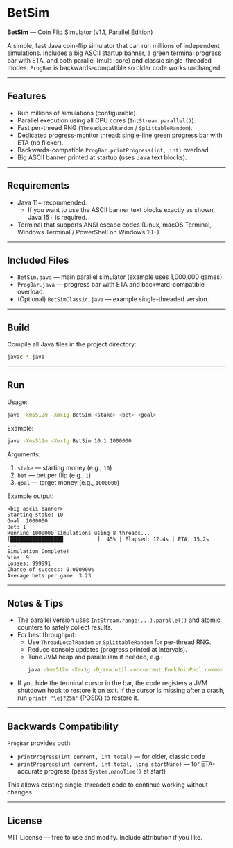 # BetSim

**BetSim** — Coin Flip Simulator (v1.1, Parallel Edition)

A simple, fast Java coin-flip simulator that can run millions of independent simulations. Includes a big ASCII startup banner, a green terminal progress bar with ETA, and both parallel (multi-core) and classic single-threaded modes. `ProgBar` is backwards-compatible so older code works unchanged.

---

## Features
- Run millions of simulations (configurable).
- Parallel execution using all CPU cores (`IntStream.parallel()`).
- Fast per-thread RNG (`ThreadLocalRandom` / `SplittableRandom`).
- Dedicated progress-monitor thread: single-line green progress bar with ETA (no flicker).
- Backwards-compatible `ProgBar.printProgress(int, int)` overload.
- Big ASCII banner printed at startup (uses Java text blocks).

---

## Requirements
- Java 11+ recommended.
  - If you want to use the ASCII banner text blocks exactly as shown, Java 15+ is required.
- Terminal that supports ANSI escape codes (Linux, macOS Terminal, Windows Terminal / PowerShell on Windows 10+).

---

## Included Files
- `BetSim.java` — main parallel simulator (example uses 1,000,000 games).
- `ProgBar.java` — progress bar with ETA and backward-compatible overload.
- (Optional) `BetSimClassic.java` — example single-threaded version.

---

## Build

Compile all Java files in the project directory:

```bash
javac *.java
```

---

## Run

Usage:
```bash
java -Xms512m -Xmx1g BetSim <stake> <bet> <goal>
```

Example:
```bash
java -Xms512m -Xmx1g BetSim 10 1 1000000
```

Arguments:
1. `stake` — starting money (e.g., `10`)
2. `bet` — bet per flip (e.g., `1`)
3. `goal` — target money (e.g., `1000000`)

Example output:
```
<big ascii banner>
Starting stake: 10
Goal: 1000000
Bet: 1
Running 1000000 simulations using 8 threads...
[█████████████████           ]  45% | Elapsed: 12.4s | ETA: 15.2s
...
Simulation Complete!
Wins: 9
Losses: 999991
Chance of success: 0.000900%
Average bets per game: 3.23
```

---

## Notes & Tips
- The parallel version uses `IntStream.range(...).parallel()` and atomic counters to safely collect results.
- For best throughput:
  - Use `ThreadLocalRandom` or `SplittableRandom` for per-thread RNG.
  - Reduce console updates (progress printed at intervals).
  - Tune JVM heap and parallelism if needed, e.g.:
    ```bash
    java -Xms512m -Xmx1g -Djava.util.concurrent.ForkJoinPool.common.parallelism=16 BetSim 10 1 1000000
    ```
- If you hide the terminal cursor in the bar, the code registers a JVM shutdown hook to restore it on exit. If the cursor is missing after a crash, run `printf '\e[?25h'` (POSIX) to restore it.

---

## Backwards Compatibility
`ProgBar` provides both:
- `printProgress(int current, int total)` — for older, classic code
- `printProgress(int current, int total, long startNano)` — for ETA-accurate progress (pass `System.nanoTime()` at start)

This allows existing single-threaded code to continue working without changes.

---

## License
MIT License — free to use and modify. Include attribution if you like.



